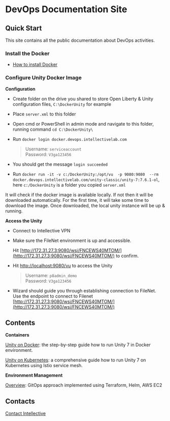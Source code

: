 # DevOps Documentation Site

## Quick Start
This site contains all the public documentation about DevOps activities.

### Install the Docker

- [How to install Docker](./unity/how-to-install-docker.md)

### Configure Unity Docker Image

**Configuration**

- Create folder on the drive you shared to store Open Liberty & Unity configuration files, `C:\DockerUnity` for example
- Place `server.xml` to this folder
- Open cmd or PowerShell in admin mode and navigate to this folder, running command `cd C:\DockerUnity\`
- Run `docker login docker.devops.intellectivelab.com`

	> Username: `serviceaccount`  
	> Password: `V3ga123456`

- You should get the message `login succeeded`
- Run `docker run -it -v c:/DockerUnity:/opt/vu  -p 9080:9080  --rm docker.devops.intellectivelab.com/unity-classic/unity-7:7.6.1-ol`, here `c:/DockerUnity` is a folder you copied `server.xml`

It will check if the docker image is available locally.
If not then it will be downloaded automatically.
For the first time, it will take some time to download the image.
Once downloaded, the local unity instance will be up & running. 

**Access the Unity**

- Connect to Intellective VPN
- Make sure the FileNet environment is up and accessible. 

	Hit [http://172.31.27.3:9080/wsi/FNCEWS40MTOM/](http://172.31.27.3:9080/wsi/FNCEWS40MTOM/) to confirm.

- Hit [http://localhost:9080/vu](http://localhost:9080/vu) to access the Unity

	> Username: `p8admin_demo`  
	> Password: `V3ga123456`
	
- Wizard should guide you through establishing connection to FileNet. Use the endpoint to connect to Filenet [http://172.31.27.3:9080/wsi/FNCEWS40MTOM/](http://172.31.27.3:9080/wsi/FNCEWS40MTOM/)
	
	
## Contents

**Containers**

[Unity on Docker](./unity/unity-on-docker.md): the step-by-step guide how to run Unity 7 in Docker environment.

[Unity on Kubernetes](./unity/unity-on-kubernetes.md): a comprehensive guide how to run Unity 7 on Kubernetes using Istio service mesh.

**Environment Management**

[Overview](./envmgmt/overview.md): GitOps approach implemented using Terraform, Helm, AWS EC2

## Contacts

[Contact Intellective](https://www.intellective.com/contact-us/)
